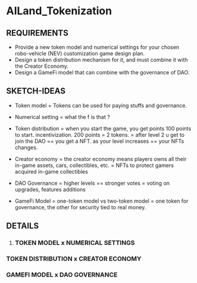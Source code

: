 # AILand_Tokenization

## REQUIREMENTS 
* Provide a new token model and numerical settings for your chosen robo-vehicle (NEV) customization game design plan.
* Design a token distribution mechanism for it, and must combine it with the Creator Economy.
* Design a GameFi model that can combine with the governance of DAO.

## SKETCH-IDEAS
* Token model 
= Tokens can be used for paying stuffs and governance.

* Numerical setting 
= what the f is that ?

* Token distribution
= when you start the game, you get points 100 points to start. incentivization. 200 points = 2 tokens. 
= after level 2 u get to join the DAO == you get a NFT. as your level increases == your NFTs changes.

* Creator economy
= the creator economy means players owns all their in-game assets, cars, collectibles, etc.
= NFTs to protect gamers acquired in-game collectibles

* DAO Governance
= higher levels == stronger votes
= voting on upgrades, features additions

* GameFi Model 
= one-token model vs two-token model
= one token for governance, the other for security tied to real money.



## DETAILS

1. ### TOKEN MODEL x NUMERICAL SETTINGS


### TOKEN DISTRIBUTION x CREATOR ECONOMY

### GAMEFI MODEL x DAO GOVERNANCE



